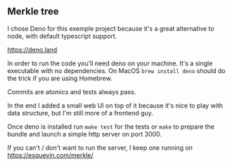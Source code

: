 ## Merkle tree

I chose Deno for this exemple project because it's a great alternative to node, with default typescript support.

https://deno.land

In order to run the code you'll need deno on your machine. It's a single executable with no dependencies. On MacOS `brew install deno` should do the trick if you are using Homebrew.

Commits are atomics and tests always pass.

In the end I added a small web UI on top of it because it's nice to play with data structure, but I'm still more of a frontend guy.

Once deno is installed run `make test` for the tests or `make` to prepare the bundle and launch a simple http server on port 3000.

If you can't / don't want to run the server, I keep one running on https://esquevin.com/merkle/